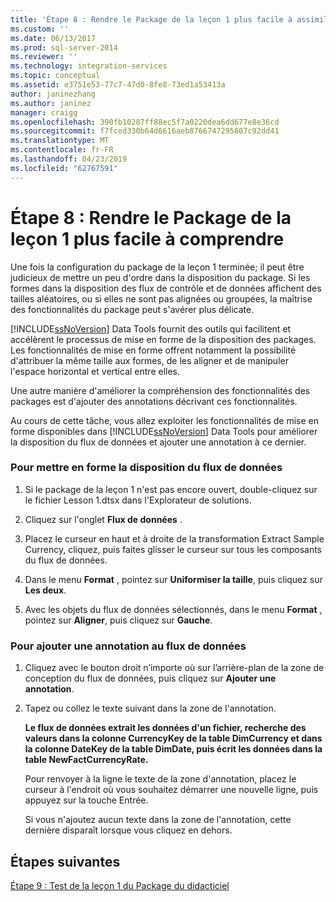 ```yaml
---
title: 'Étape 8 : Rendre le Package de la leçon 1 plus facile à assimiler | Microsoft Docs'
ms.custom: ''
ms.date: 06/13/2017
ms.prod: sql-server-2014
ms.reviewer: ''
ms.technology: integration-services
ms.topic: conceptual
ms.assetid: e3751e53-77c7-47d0-8fe8-73ed1a53413a
author: janinezhang
ms.author: janinez
manager: craigg
ms.openlocfilehash: 390fb10287ff88ec5f7a0220dea6dd677e8e36cd
ms.sourcegitcommit: f7fced330b64d6616aeb8766747295807c92dd41
ms.translationtype: MT
ms.contentlocale: fr-FR
ms.lasthandoff: 04/23/2019
ms.locfileid: "62767591"
---
```

# <a name="step-8-making-the-lesson-1-package-easier-to-understand"></a>Étape 8 : Rendre le Package de la leçon 1 plus facile à comprendre
  Une fois la configuration du package de la leçon 1 terminée; il peut être judicieux de mettre un peu d'ordre dans la disposition du package. Si les formes dans la disposition des flux de contrôle et de données affichent des tailles aléatoires, ou si elles ne sont pas alignées ou groupées, la maîtrise des fonctionnalités du package peut s'avérer plus délicate.  
  
 [!INCLUDE[ssNoVersion](../includes/ssnoversion-md.md)] Data Tools fournit des outils qui facilitent et accélèrent le processus de mise en forme de la disposition des packages. Les fonctionnalités de mise en forme offrent notamment la possibilité d'attribuer la même taille aux formes, de les aligner et de manipuler l'espace horizontal et vertical entre elles.  
  
 Une autre manière d'améliorer la compréhension des fonctionnalités des packages est d'ajouter des annotations décrivant ces fonctionnalités.  
  
 Au cours de cette tâche, vous allez exploiter les fonctionnalités de mise en forme disponibles dans [!INCLUDE[ssNoVersion](../includes/ssnoversion-md.md)] Data Tools pour améliorer la disposition du flux de données et ajouter une annotation à ce dernier.  
  
### <a name="to-format-the-layout-of-the-data-flow"></a>Pour mettre en forme la disposition du flux de données  
  
1.  Si le package de la leçon 1 n'est pas encore ouvert, double-cliquez sur le fichier Lesson 1.dtsx dans l'Explorateur de solutions.  
  
2.  Cliquez sur l'onglet **Flux de données** .  
  
3.  Placez le curseur en haut et à droite de la transformation Extract Sample Currency, cliquez, puis faites glisser le curseur sur tous les composants du flux de données.  
  
4.  Dans le menu **Format** , pointez sur **Uniformiser la taille**, puis cliquez sur **Les deux**.  
  
5.  Avec les objets du flux de données sélectionnés, dans le menu **Format** , pointez sur **Aligner**, puis cliquez sur **Gauche**.  
  
### <a name="to-add-an-annotation-to-the-data-flow"></a>Pour ajouter une annotation au flux de données  
  
1.  Cliquez avec le bouton droit n’importe où sur l’arrière-plan de la zone de conception du flux de données, puis cliquez sur **Ajouter une annotation**.  
  
2.  Tapez ou collez le texte suivant dans la zone de l'annotation.  
  
     **Le flux de données extrait les données d'un fichier, recherche des valeurs dans la colonne CurrencyKey de la table DimCurrency et dans la colonne DateKey de la table DimDate, puis écrit les données dans la table NewFactCurrencyRate.**  
  
     Pour renvoyer à la ligne le texte de la zone d'annotation, placez le curseur à l'endroit où vous souhaitez démarrer une nouvelle ligne, puis appuyez sur la touche Entrée.  
  
     Si vous n'ajoutez aucun texte dans la zone de l'annotation, cette dernière disparaît lorsque vous cliquez en dehors.  
  
## <a name="next-steps"></a>Étapes suivantes  
 [Étape 9 : Test de la leçon 1 du Package du didacticiel](../integration-services/lesson-1-9-testing-the-lesson-1-tutorial-package.md)  
  
  
